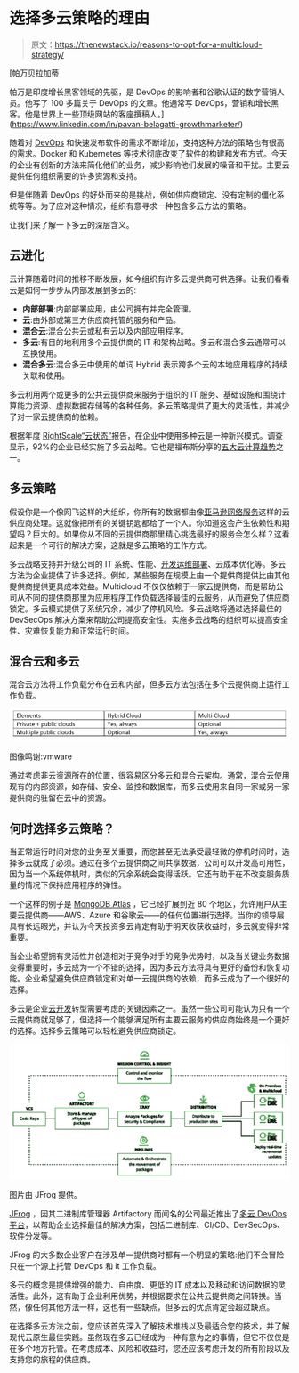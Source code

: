# 选择多云策略的理由

> 原文：<https://thenewstack.io/reasons-to-opt-for-a-multicloud-strategy/>

[](https://www.linkedin.com/in/pavan-belagatti-growthmarketer/)

 [帕万贝拉加蒂

帕万是印度增长黑客领域的先驱，是 DevOps 的影响者和谷歌认证的数字营销人员。他写了 100 多篇关于 DevOps 的文章。他通常写 DevOps，营销和增长黑客。他是世界上一些顶级网站的客座撰稿人。](https://www.linkedin.com/in/pavan-belagatti-growthmarketer/) [](https://www.linkedin.com/in/pavan-belagatti-growthmarketer/)

随着对 [DevOps](https://jfrog.com/devops-tools/what-is-devops/) 和快速发布软件的需求不断增加，支持这种方法的策略也有很高的需求。Docker 和 Kubernetes 等技术彻底改变了软件的构建和发布方式。今天的企业有创新的方法来简化他们的业务，减少影响他们发展的噪音和干扰。主要云提供任何组织需要的许多资源和支持。

但是伴随着 DevOps 的好处而来的是挑战，例如供应商锁定、没有定制的僵化系统等等。为了应对这种情况，组织有意寻求一种包含多云方法的策略。

让我们来了解一下多云的深层含义。

## 云进化

云计算随着时间的推移不断发展，如今组织有许多云提供商可供选择。让我们看看云是如何一步步从内部发展到多云的:

*   **内部部署**:内部部署应用，由公司拥有并完全管理。
*   **云**:由外部或第三方供应商托管的服务和产品。
*   **混合云**:混合公共云或私有云以及内部应用程序。
*   **多云**:有目的地利用多个云提供商的 IT 和架构战略。多云和混合多云通常可以互换使用。
*   **混合多云**:混合多云中使用的单词 Hybrid 表示跨多个云的本地应用程序的持续关联和使用。

多云利用两个或更多的公共云提供商来服务于组织的 IT 服务、基础设施和围绕计算能力资源、虚拟数据存储等的各种任务。多云策略提供了更大的灵活性，并减少了对一家云提供商的依赖。

根据年度 [RightScale“云状态”](https://info.flexerasoftware.com/SLO-WP-State-of-the-Cloud-2019)报告，在企业中使用多种云是一种新兴模式。调查显示，92%的企业已经实施了多云战略。它也是福布斯分享的[五大云计算趋势](https://www.forbes.com/sites/bernardmarr/2020/11/02/the-5-biggest-cloud-computing-trends-in-2021/?sh=230e867c12d9)之一。

## 多云策略

假设你是一个像网飞这样的大组织，你所有的数据都由像[亚马逊网络服务](https://aws.amazon.com/?utm_content=inline-mention)这样的云供应商处理。这就像把所有的关键钥匙都给了一个人。你知道这会产生依赖性和期望吗？巨大的。如果你从不同的云提供商那里精心挑选最好的服务会怎么样？这看起来是一个可行的解决方案，这就是多云策略的工作方式。

多云战略支持并升级公司的 IT 系统、性能、[开发运维部署](https://thenewstack.io/deployment-strategies/)、云成本优化等。多云方法为企业提供了许多选择。例如，某些服务在规模上由一个提供商提供比由其他提供商提供更具成本效益。Multicloud 不仅仅依赖于一家云提供商，而是帮助公司从不同的提供商那里为应用程序工作负载选择最佳的云服务，从而避免了供应商锁定。多云模式提供了系统冗余，减少了停机风险。多云战略将通过选择最佳的 DevSecOps 解决方案来帮助公司提高安全性。实施多云战略的组织可以提高安全性、灾难恢复能力和正常运行时间。

## 混合云和多云

混合云方法将工作负载分布在云和内部，但多云方法包括在多个云提供商上运行工作负载。

![](img/458b120738be291ef8317e3bf1855fd2.png)

图像鸣谢:vmware

通过考虑非云资源所在的位置，很容易区分多云和混合云架构。通常，混合云使用现有的内部资源，如存储、安全、监控和数据库，而多云使用来自同一家或另一家提供商的驻留在云中的资源。

## 何时选择多云策略？

当正常运行时间对您的业务至关重要，而您甚至无法承受最轻微的停机时间时，选择多云就成了必须。通过在多个云提供商之间共享数据，公司可以开发高可用性，因为当一个系统停机时，类似的冗余系统会变得活跃。它还有助于在不改变服务质量的情况下保持应用程序的弹性。

一个这样的例子是 [MongoDB Atlas](https://www.mongodb.com/cloud/atlas/?utm_content=inline-mention) ，它已经扩展到近 80 个地区，允许用户从主要云提供商——AWS、Azure 和谷歌云——的任何位置进行选择。当你的领导层具有长远眼光，并认为今天投资多云肯定有助于明天收获收益时，多云就变得非常重要。

当企业希望拥有灵活性并创造相对于竞争对手的竞争优势时，以及当关键业务数据变得重要时，多云成为一个不错的选择，因为多云方法将具有更好的备份和恢复功能。企业希望避免供应商锁定和对单一云提供商的依赖，而多云成为了一个很好的选择。

多云是企业[云开发](https://jfrog.com/infographic/accelerate-devops-in-the-cloud/)转型需要考虑的关键因素之一。虽然一些公司可能认为只有一个云提供商就足够了，但选择一个能够满足所有主要云服务的供应商始终是一个更好的选择。选择多云策略可以轻松避免供应商锁定。

![](img/96cba7d970e0c4f57d3642fceea153fd.png)

图片由 JFrog 提供。

[JFrog](https://jfrog.com/?utm_content=inline-mention) ，因其二进制库管理器 Artifactory 而闻名的公司最近推出了[多云 DevOps 平台](https://jfrog.com/press/jfrog-launches-worlds-first-hybrid-end-to-end-universal-devops-platform/)，以帮助企业选择最佳的解决方案，包括二进制库、CI/CD、DevSecOps、软件分发等。

JFrog 的大多数企业客户在涉及单一提供商时都有一个明显的策略:他们不会冒险只在一个源上托管 DevOps 和 it 工作负载。

多云的概念是提供增强的能力、自由度、更低的 IT 成本以及移动和访问数据的灵活性。此外，这有助于企业利用优势，并根据要求在公共云提供商之间转换。当然，像任何其他方法一样，这也有一些缺点，但多云的优点肯定会超过缺点。

在选择多云方法之前，您应该首先深入了解技术堆栈以及最适合您的技术，并了解现代云原生最佳实践。虽然现在多云已经成为一种有意为之的事情，但它不仅仅是在多个地方托管。在考虑成本、风险和收益时，您还应该考虑开发的所有阶段以及支持您的旅程的供应商。

<svg xmlns:xlink="http://www.w3.org/1999/xlink" viewBox="0 0 68 31" version="1.1"><title>Group</title> <desc>Created with Sketch.</desc></svg>